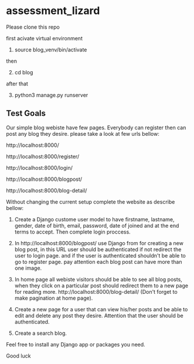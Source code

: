 # assessment_lizard
Please clone this repo

first acivate virtual environment

1) source blog_venv/bin/activate

then

2) cd blog

after that

3) python3 manage.py runserver

## Test Goals

Our simple blog webiste have few pages. Everybody can register then can post any blog they desire.
please take a look at few urls bellow:

http://localhost:8000/

http://localhost:8000/register/

http://localhost:8000/login/

http://localhost:8000/blogpost/

http://localhost:8000/blog-detail/

Without changing the current setup complete the website as describe bellow:

1) Create a Django custome user model to have firstname, lastname, gender, date of birth, email, password, date of joined and at the end terms to accept. Then complete login proccess.

2) In http://localhost:8000/blogpost/ use Django from for creating a new blog post, in this URL user should be authenticated if not redirect the user to login page.
and if the user is authenticated shouldn't be able to go to register page. pay attention each blog post can have more than one image.

3) In home page all webiste visitors should be able to see all blog posts, when they click on a particular post should redirect them to a new page for reading more.
http://localhost:8000/blog-detail/ (Don't forget to make pagination at home page).

4) Create a new page for a user that can view his/her posts and be able to edit and delete any post they desire. Attention that the user should be authenticated.

5) Create a search blog.

Feel free to install any Django app or packages you need.

Good luck






